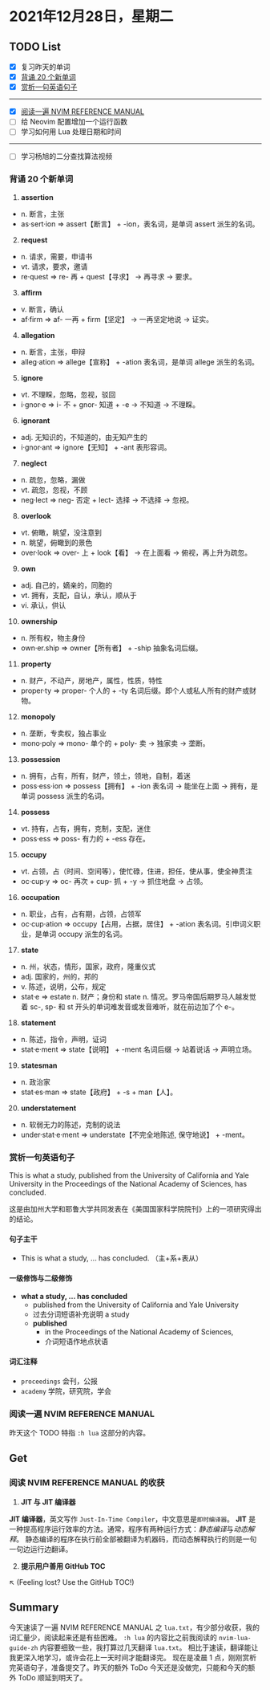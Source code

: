# 2021年12月28日，星期二
## TODO List

- [x] 复习昨天的单词
- [x] [背诵 20 个新单词](#背诵-20-个新单词)
- [x] [赏析一句英语句子](#赏析一句英语句子)
--------
- [x] [阅读一遍 NVIM REFERENCE MANUAL](阅读一遍-NVIM-REFERENCE-MANUAL)
- [ ] 给 Neovim 配置增加一个运行函数
- [ ] 学习如何用 Lua 处理日期和时间
--------
- [ ] 学习杨旭的二分查找算法视频

### 背诵 20 个新单词

1. **assertion**
  - n. 断言，主张
  - as·sert·ion => assert【断言】 + -ion，表名词，是单词 assert 派生的名词。

2. **request**
  - n. 请求，需要，申请书
  - vt. 请求，要求，邀请
  - re·quest => re- 再 + quest【寻求】 → 再寻求 → 要求。

3. **affirm**
  - v. 断言，确认
  - af·firm => af- 一再 + firm【坚定】 → 一再坚定地说 → 证实。

4. **allegation**
  - n. 断言，主张，申辩
  - alleg·ation => allege【宣称】 + -ation 表名词，是单词 allege 派生的名词。

5. **ignore**
  - vt. 不理睬，忽略，忽视，驳回
  - i·gnor·e => i- 不 + gnor- 知道 + -e → 不知道 → 不理睬。

6. **ignorant**
  - adj. 无知识的，不知道的，由无知产生的
  - i·gnor·ant => ignore【无知】 + -ant 表形容词。

7. **neglect**
  - n. 疏忽，忽略，漏做
  - vt. 疏忽，忽视，不顾
  - neg·lect => neg- 否定 + lect- 选择 → 不选择 → 忽视。

8. **overlook**
  - vt. 俯瞰，眺望，没注意到
  - n. 眺望，俯瞰到的景色
  - over·look => over- 上 + look【看】 → 在上面看 → 俯视，再上升为疏忽。

9. **own**
  - adj. 自己的，嫡亲的，同胞的
  - vt. 拥有，支配，自认，承认，顺从于
  - vi. 承认，供认

10. **ownership**
  - n. 所有权，物主身份
  - own·er.ship => owner【所有者】 + -ship 抽象名词后缀。

11. **property**
  - n. 财产，不动产，房地产，属性，性质，特性
  - proper·ty => proper- 个人的 + -ty 名词后缀。即个人或私人所有的财产或财物。

12. **monopoly**
  - n. 垄断，专卖权，独占事业
  - mono·poly => mono- 单个的 + poly- 卖 → 独家卖 → 垄断。

13. **possession**
  - n. 拥有，占有，所有，财产，领土，领地，自制，着迷
  - poss·ess·ion => possess【拥有】 + -ion 表名词 → 能坐在上面 → 拥有，是单词 possess 派生的名词。

14. **possess**
  - vt. 持有，占有，拥有，克制，支配，迷住
  - poss·ess => poss- 有力的 + -ess 存在。

15. **occupy**
  - vt. 占领，占（时间、空间等），使忙碌，住进，担任，使从事，使全神贯注
  - oc·cup·y => oc- 再次 + cup- 抓 + -y → 抓住地盘 → 占领。

16. **occupation**
  - n. 职业，占有，占有期，占领，占领军
  - oc·cup·ation => occupy【占用，占据，居住】 + -ation 表名词。引申词义职业，是单词 occupy 派生的名词。

17. **state**
  - n. 州，状态，情形，国家，政府，隆重仪式
  - adj. 国家的，州的，邦的
  - v. 陈述，说明，公布，规定
  - stat·e => estate n. 财产；身份和 state n. 情况。罗马帝国后期罗马人越发觉着 sc-, sp- 和 st 开头的单词难发音或发音难听，就在前边加了个 e-。

18. **statement**
  - n. 陈述，指令，声明，证词
  - stat·e·ment => state【说明】 + -ment 名词后缀 → 站着说话 → 声明立场。

19. **statesman**
  - n. 政治家
  - stat·es·man => state【政府】 + -s + man【人】。

20. **understatement**
  - n. 软弱无力的陈述，克制的说法
  - under·stat·e·ment => understate【不完全地陈述, 保守地说】 + -ment。

### 赏析一句英语句子

This is what a study, published from the University of California and Yale University in the Proceedings of the National Academy of Sciences, has concluded.

这是由加州大学和耶鲁大学共同发表在《美国国家科学院院刊》上的一项研究得出的结论。

#### 句子主干

- This is what a study, ... has concluded. （主+系+表从）

#### 一级修饰与二级修饰

- **what a study, ... has concluded**
  - published from the University of California and Yale University
  - 过去分词短语补充说明 a study
  - **published**
    - in the Proceedings of the National Academy of Sciences,
    - 介词短语作地点状语

#### 词汇注释

- `proceedings` 会刊，公报
- `academy` 学院，研究院，学会


### 阅读一遍 NVIM REFERENCE MANUAL

昨天这个 TODO 特指 `:h lua` 这部分的内容。

## Get
### 阅读 NVIM REFERENCE MANUAL 的收获

1. **JIT 与 JIT 编译器**

**JIT 编译器**，英文写作 `Just-In-Time Compiler`，中文意思是`即时编译器`。
**JIT** 是一种提高程序运行效率的方法。通常，程序有两种运行方式：*静态编译*与*动态解释*。
静态编译的程序在执行前全部被翻译为机器码，而动态解释执行的则是一句一句边运行边翻译。

2. **提示用户善用 GitHub TOC**

:arrow_upper_left: (Feeling lost? Use the GitHub TOC!)

## Summary

今天速读了一遍 NVIM REFERENCE MANUAL 之 `lua.txt`，有少部分收获，我的词汇量少，阅读起来还是有些困难。
`:h lua` 的内容比之前我阅读的 `nvim-lua-guide-zh` 内容要细致一些，我打算过几天翻译 `lua.txt`。
相比于速读，翻译能让我更深入地学习，或许会花上一天时间才能翻译完。
现在是凌晨 1 点，刚刚赏析完英语句子，准备提交了。昨天的额外 ToDo 今天还是没做完，只能和今天的额外 ToDo 顺延到明天了。
